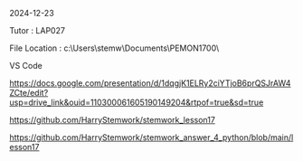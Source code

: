2024-12-23

Tutor : LAP027

File Location : c:\Users\stemw\Documents\PEMON1700\

VS Code

https://docs.google.com/presentation/d/1dqgjK1ELRy2ciYTjoB6prQSJrAW4ZCte/edit?usp=drive_link&ouid=110300061605190149204&rtpof=true&sd=true

https://github.com/HarryStemwork/stemwork_lesson17

https://github.com/HarryStemwork/stemwork_answer_4_python/blob/main/lesson17
